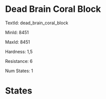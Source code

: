 # Dead Brain Coral Block

TextId: dead_brain_coral_block

MinId: 8451

MaxId: 8451

Hardness: 1,5

Resistance: 6


Num States: 1

# States
```

```